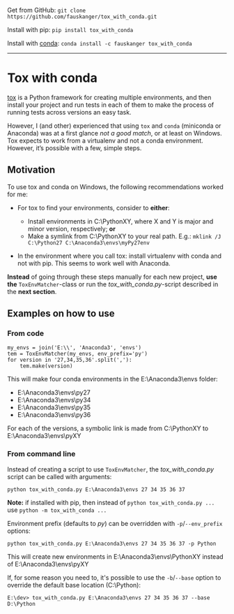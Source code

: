 [tox]: https://tox.readthedocs.io
[ac]: https://anaconda.org/fauskanger/tox_with_conda

Get from GitHub: ``git clone https://github.com/fauskanger/tox_with_conda.git``

Install with pip: ``pip install tox_with_conda``

Install with [conda][ac]: ``conda install -c fauskanger tox_with_conda ``

<hr>

# Tox with conda

[tox][tox] is a Python framework for creating multiple environments, and then install your project and run tests in each of them to make the process of running tests across versions an easy task.

However, I (and other) experienced that using ``tox`` and ``conda`` (miniconda or Anaconda) was at a first glance _not a good match_, or at least on Windows. Tox expects to work from a virtualenv and not a conda environment. However, it’s possible with a few, simple steps.

## Motivation
To use tox and conda on Windows, the following recommendations worked for me:

 - For tox to find your environments, consider to __either__:
    - Install environments in C:\PythonXY, where X and Y is major and minor version, respectively; __or__
    - Make a symlink from C:\PythonXY to your real path. E.g.: ``mklink /J C:\Python27 C:\Anaconda3\envs\myPy27env``

 - In the environment where you call tox: install virtualenv with conda and not with pip. This seems to work well with Anaconda.

__Instead__ of going through these steps manually for each new project, __use the__ ``ToxEnvMatcher``-class or run the _tox\_with\_conda.py_-script described in the __next section__.


## Examples on how to use

### From code

    my_envs = join('E:\\', 'Anaconda3', 'envs')
    tem = ToxEnvMatcher(my_envs, env_prefix='py')
    for version in '27,34,35,36'.split(','):
        tem.make(version)
        
This will make four conda environments in the E:\Anaconda3\envs folder:
 
 - E:\Anaconda3\envs\py27 
 - E:\Anaconda3\envs\py34 
 - E:\Anaconda3\envs\py35 
 - E:\Anaconda3\envs\py36
 
 For each of the versions, a symbolic link is made from C:\PythonXY to E:\Anaconda3\envs\pyXY

### From command line
Instead of creating a script to use ``ToxEnvMatcher``, the _tox\_with\_conda.py_ script can be called with arguments:

    python tox_with_conda.py E:\Anaconda3\envs 27 34 35 36 37
    
__Note:__ if installed with pip, then instead of ``python tox_with_conda.py ...`` use ``python -m tox_with_conda ...``
    
Environment prefix (defaults to _py_) can be overridden with ``-p``/``--env_prefix`` options:

    python tox_with_conda.py E:\Anaconda3\envs 27 34 35 36 37 -p Python
    
This will create new environments in E:\Anaconda3\envs\PythonXY instead of E:\Anaconda3\envs\pyXY
    
If, for some reason you need to, it's possible to use the ``-b``/``--base`` 
option to override the default base location (C:\Python):

    E:\dev> tox_with_conda.py E:\Anaconda3\envs 27 34 35 36 37 --base D:\Python
